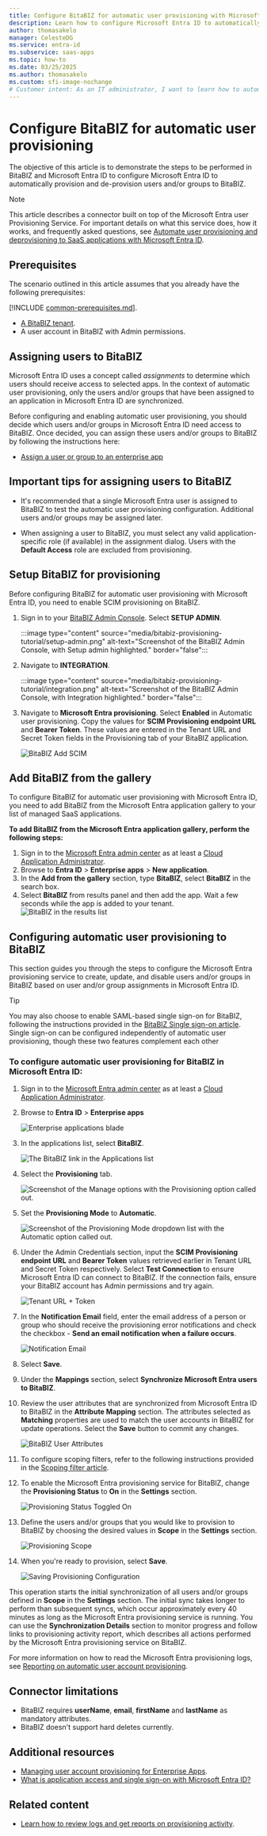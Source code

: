 ```yaml
---
title: Configure BitaBIZ for automatic user provisioning with Microsoft Entra ID
description: Learn how to configure Microsoft Entra ID to automatically provision and de-provision user accounts to BitaBIZ.
author: thomasakelo
manager: CelesteDG
ms.service: entra-id
ms.subservice: saas-apps
ms.topic: how-to
ms.date: 03/25/2025
ms.author: thomasakelo
ms.custom: sfi-image-nochange
# Customer intent: As an IT administrator, I want to learn how to automatically provision and deprovision user accounts from Microsoft Entra ID to BitaBIZ so that I can streamline the user management process and ensure that users have the appropriate access to BitaBIZ.
---
```


# Configure BitaBIZ for automatic user provisioning

The objective of this article is to demonstrate the steps to be performed in BitaBIZ and Microsoft Entra ID to configure Microsoft Entra ID to automatically provision and de-provision users and/or groups to BitaBIZ.

> [!NOTE]
> This article describes a connector built on top of the Microsoft Entra user Provisioning Service. For important details on what this service does, how it works, and frequently asked questions, see [Automate user provisioning and deprovisioning to SaaS applications with Microsoft Entra ID](~/identity/app-provisioning/user-provisioning.md).
>

## Prerequisites

The scenario outlined in this article assumes that you already have the following prerequisites:

[!INCLUDE [common-prerequisites.md](~/identity/saas-apps/includes/common-prerequisites.md)].
* [A BitaBIZ tenant](https://bitabiz.dk/en/price/).
* A user account in BitaBIZ with Admin permissions.

## Assigning users to BitaBIZ

Microsoft Entra ID uses a concept called *assignments* to determine which users should receive access to selected apps. In the context of automatic user provisioning, only the users and/or groups that have been assigned to an application in Microsoft Entra ID are synchronized.

Before configuring and enabling automatic user provisioning, you should decide which users and/or groups in Microsoft Entra ID need access to BitaBIZ. Once decided, you can assign these users and/or groups to BitaBIZ by following the instructions here:
* [Assign a user or group to an enterprise app](~/identity/enterprise-apps/assign-user-or-group-access-portal.md)

## Important tips for assigning users to BitaBIZ

* It's recommended that a single Microsoft Entra user is assigned to BitaBIZ to test the automatic user provisioning configuration. Additional users and/or groups may be assigned later.

* When assigning a user to BitaBIZ, you must select any valid application-specific role (if available) in the assignment dialog. Users with the **Default Access** role are excluded from provisioning.

## Setup BitaBIZ for provisioning

Before configuring BitaBIZ for automatic user provisioning with Microsoft Entra ID, you need to enable SCIM provisioning on BitaBIZ.

1. Sign in to your [BitaBIZ Admin Console](https://www.bitabiz.com/login?lang=en). Select **SETUP ADMIN**.

	:::image type="content" source="media/bitabiz-provisioning-tutorial/setup-admin.png" alt-text="Screenshot of the BitaBIZ Admin Console, with Setup admin highlighted." border="false":::

2.  Navigate to **INTEGRATION**.

	:::image type="content" source="media/bitabiz-provisioning-tutorial/integration.png" alt-text="Screenshot of the BitaBIZ Admin Console, with Integration highlighted." border="false":::

2.	Navigate to **Microsoft Entra provisioning**.  Select **Enabled** in Automatic user provisioning. Copy the values for **SCIM Provisioning endpoint URL** and  **Bearer Token**. These values are entered in the Tenant URL and Secret Token fields in the Provisioning tab of your BitaBIZ application.

	![BitaBIZ Add SCIM](media/bitabiz-provisioning-tutorial/authentication.png)


## Add BitaBIZ from the gallery

To configure BitaBIZ for automatic user provisioning with Microsoft Entra ID, you need to add BitaBIZ from the Microsoft Entra application gallery to your list of managed SaaS applications.

**To add BitaBIZ from the Microsoft Entra application gallery, perform the following steps:**

1. Sign in to the [Microsoft Entra admin center](https://entra.microsoft.com) as at least a [Cloud Application Administrator](~/identity/role-based-access-control/permissions-reference.md#cloud-application-administrator).
1. Browse to **Entra ID** > **Enterprise apps** > **New application**.
1. In the **Add from the gallery** section, type **BitaBIZ**, select **BitaBIZ** in the search box.
1. Select **BitaBIZ** from results panel and then add the app. Wait a few seconds while the app is added to your tenant.
	![BitaBIZ in the results list](common/search-new-app.png)

## Configuring automatic user provisioning to BitaBIZ 

This section guides you through the steps to configure the Microsoft Entra provisioning service to create, update, and disable users and/or groups in BitaBIZ based on user and/or group assignments in Microsoft Entra ID.

> [!TIP]
> You may also choose to enable SAML-based single sign-on for BitaBIZ, following the instructions provided in the [BitaBIZ Single sign-on  article](BitaBIZ-tutorial.md). Single sign-on can be configured independently of automatic user provisioning, though these two features complement each other

<a name='to-configure-automatic-user-provisioning-for-bitabiz-in-azure-ad'></a>

### To configure automatic user provisioning for BitaBIZ in Microsoft Entra ID:

1. Sign in to the [Microsoft Entra admin center](https://entra.microsoft.com) as at least a [Cloud Application Administrator](~/identity/role-based-access-control/permissions-reference.md#cloud-application-administrator).
1. Browse to **Entra ID** > **Enterprise apps**

	![Enterprise applications blade](common/enterprise-applications.png)

1. In the applications list, select **BitaBIZ**.

	![The BitaBIZ link in the Applications list](common/all-applications.png)

3. Select the **Provisioning** tab.

	![Screenshot of the Manage options with the Provisioning option called out.](common/provisioning.png)

4. Set the **Provisioning Mode** to **Automatic**.

	![Screenshot of the Provisioning Mode dropdown list with the Automatic option called out.](common/provisioning-automatic.png)

5. Under the Admin Credentials section, input the **SCIM Provisioning endpoint URL** and **Bearer Token** values retrieved earlier in Tenant URL and Secret Token respectively. Select **Test Connection** to ensure Microsoft Entra ID can connect to BitaBIZ. If the connection fails, ensure your BitaBIZ account has Admin permissions and try again.

	![Tenant URL + Token](common/provisioning-testconnection-tenanturltoken.png)

6. In the **Notification Email** field, enter the email address of a person or group who should receive the provisioning error notifications and check the checkbox - **Send an email notification when a failure occurs**.

	![Notification Email](common/provisioning-notification-email.png)

7. Select **Save**.

8. Under the **Mappings** section, select **Synchronize Microsoft Entra users to BitaBIZ**.

9. Review the user attributes that are synchronized from Microsoft Entra ID to BitaBIZ in the **Attribute Mapping** section. The attributes selected as **Matching** properties are used to match the user accounts in BitaBIZ for update operations. Select the **Save** button to commit any changes.

	![BitaBIZ User Attributes](media/bitabiz-provisioning-tutorial/user-attribute.png)


10. To configure scoping filters, refer to the following instructions provided in the [Scoping filter  article](~/identity/app-provisioning/define-conditional-rules-for-provisioning-user-accounts.md).

11. To enable the Microsoft Entra provisioning service for BitaBIZ, change the **Provisioning Status** to **On** in the **Settings** section.

	![Provisioning Status Toggled On](common/provisioning-toggle-on.png)

12. Define the users and/or groups that you would like to provision to BitaBIZ by choosing the desired values in **Scope** in the **Settings** section.

	![Provisioning Scope](common/provisioning-scope.png)

13. When you're ready to provision, select **Save**.

	![Saving Provisioning Configuration](common/provisioning-configuration-save.png)

This operation starts the initial synchronization of all users and/or groups defined in **Scope** in the **Settings** section. The initial sync takes longer to perform than subsequent syncs, which occur approximately every 40 minutes as long as the Microsoft Entra provisioning service is running. You can use the **Synchronization Details** section to monitor progress and follow links to provisioning activity report, which describes all actions performed by the Microsoft Entra provisioning service on BitaBIZ.

For more information on how to read the Microsoft Entra provisioning logs, see [Reporting on automatic user account provisioning](~/identity/app-provisioning/check-status-user-account-provisioning.md).

## Connector limitations

* BitaBIZ requires **userName**, **email**, **firstName** and **lastName** as mandatory attributes. 
* BitaBIZ doesn't support hard deletes currently.

## Additional resources

* [Managing user account provisioning for Enterprise Apps](~/identity/app-provisioning/configure-automatic-user-provisioning-portal.md).
* [What is application access and single sign-on with Microsoft Entra ID?](~/identity/enterprise-apps/what-is-single-sign-on.md)

## Related content

* [Learn how to review logs and get reports on provisioning activity](~/identity/app-provisioning/check-status-user-account-provisioning.md).

